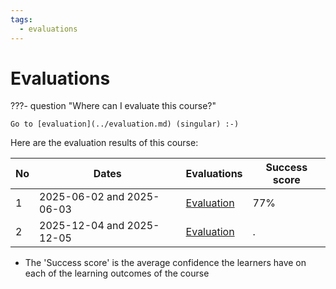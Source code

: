 ```yaml
---
tags:
  - evaluations
---
```


# Evaluations

???- question "Where can I evaluate this course?"

    Go to [evaluation](../evaluation.md) (singular) :-)

Here are the evaluation results of this course:

<!-- markdownlint-disable MD013 --><!-- Tables cannot be split up over lines, hence will break 80 characters per line -->

| No  | Dates                     | Evaluations                      | Success score |
| --- | ------------------------- | -------------------------------- | ------------- |
| 1   | 2025-06-02 and 2025-06-03 | [Evaluation](20250602/README.md) | 77%           |
| 2   | 2025-12-04 and 2025-12-05 | [Evaluation](20251204/README.md) | .             |

<!-- markdownlint-enable MD013 -->

- The 'Success score' is the average confidence the learners
  have on each of the learning outcomes of the course

